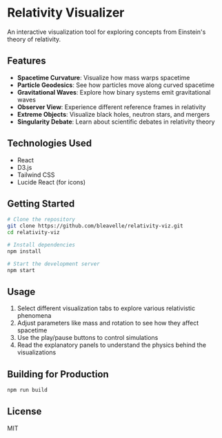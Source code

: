 # Relativity Visualizer

An interactive visualization tool for exploring concepts from Einstein's theory of relativity.

## Features

- **Spacetime Curvature**: Visualize how mass warps spacetime
- **Particle Geodesics**: See how particles move along curved spacetime
- **Gravitational Waves**: Explore how binary systems emit gravitational waves
- **Observer View**: Experience different reference frames in relativity
- **Extreme Objects**: Visualize black holes, neutron stars, and mergers
- **Singularity Debate**: Learn about scientific debates in relativity theory

## Technologies Used

- React
- D3.js
- Tailwind CSS
- Lucide React (for icons)

## Getting Started

```bash
# Clone the repository
git clone https://github.com/bleavelle/relativity-viz.git
cd relativity-viz

# Install dependencies
npm install

# Start the development server
npm start
```

## Usage

1. Select different visualization tabs to explore various relativistic phenomena
2. Adjust parameters like mass and rotation to see how they affect spacetime
3. Use the play/pause buttons to control simulations
4. Read the explanatory panels to understand the physics behind the visualizations

## Building for Production

```bash
npm run build
```

## License

MIT